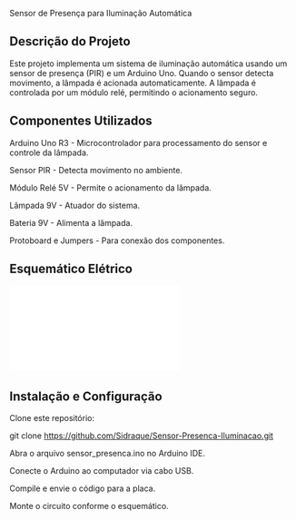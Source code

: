 Sensor de Presença para Iluminação Automática

## Descrição do Projeto

Este projeto implementa um sistema de iluminação automática usando um sensor de presença (PIR) e um Arduino Uno. Quando o sensor detecta movimento, a lâmpada é acionada automaticamente. A lâmpada é controlada por um módulo relé, permitindo o acionamento seguro.

## Componentes Utilizados

Arduino Uno R3 - Microcontrolador para processamento do sensor e controle da lâmpada.

Sensor PIR - Detecta movimento no ambiente.

Módulo Relé 5V - Permite o acionamento da lâmpada.

Lâmpada 9V - Atuador do sistema.

Bateria 9V - Alimenta a lâmpada.

Protoboard e Jumpers - Para conexão dos componentes.

## Esquemático Elétrico

![Esquemático do Circuito](docs/Sensor%20de%20Presença%20para%20Iluminação%20Automática.pdf)

## Instalação e Configuração

Clone este repositório:

git clone https://github.com/Sidraque/Sensor-Presenca-Iluminacao.git

Abra o arquivo sensor_presenca.ino no Arduino IDE.

Conecte o Arduino ao computador via cabo USB.

Compile e envie o código para a placa.

Monte o circuito conforme o esquemático.